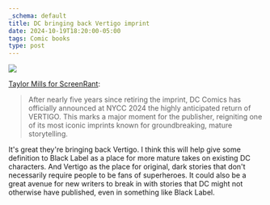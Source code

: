 ```yaml
---
_schema: default
title: DC bringing back Vertigo imprint
date: 2024-10-19T18:20:00-05:00
tags: Comic books
type: post
---
```

![](/uploads/public/uploads/dc-vertigo.jpg)

<a href="https://screenrant.com/dc-vertigo-comics-return-2024/" target="_blank" rel="noopener">Taylor Mills for ScreenRant</a>:

> After nearly five years since retiring the imprint, DC Comics has officially announced at NYCC 2024 the highly anticipated return of VERTIGO. This marks a major moment for the publisher, reigniting one of its most iconic imprints known for groundbreaking, mature storytelling.

It's great they're bringing back Vertigo. I think this will help give some definition to Black Label as a place for more mature takes on existing DC characters. And Vertigo as the place for original, dark stories that don't necessarily require people to be fans of superheroes. It could also be a great avenue for new writers to break in with stories that DC might not otherwise have published, even in something like Black Label.